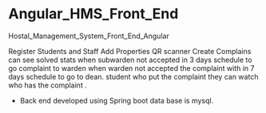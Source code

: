 # Angular_HMS_Front_End
Hostal_Management_System_Front_End_Angular

Register Students and Staff
Add Properties
QR scanner 
Create Complains
can see solved stats
when subwarden not accepted in 3 days schedule to go complaint to warden 
when warden not accepted the complaint with in 7 days schedule to go to dean.
student who put the complaint they can watch who has the complaint .
* Back end developed using Spring boot data base is mysql.
